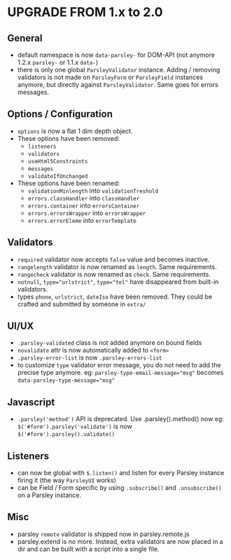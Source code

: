 # UPGRADE FROM 1.x to 2.0

## General

- default namespace is now `data-parsley-` for DOM-API
  (not anymore 1.2.x `parsley-` or 1.1.x `data-`)
- there is only one global `ParsleyValidator` instance. Adding / removing
  validators is not made on `ParsleyForm` or `ParsleyField` instances anymore,
  but directly against `ParsleyValidator`. Same goes for errors messages.


## Options / Configuration

- `options` is now a flat 1 dim depth object.
- These options have been removed:
    - `listeners`
    - `validators`
    - `useHtml5Constraints`
    - `messages`
    - `validateIfUnchanged`
- These options have been renamed:
    - `validationMinlength` into `validationTreshold`
    - `errors.classHandler` into `classHandler`
    - `errors.container` into `errorsContainer`
    - `errors.errorsWrapper` into `errorsWrapper`
    - `errors.errorEleme` into `errorTemplate`


## Validators

  - `required` validator now accepts `false` value and becomes inactive.
  - `rangelength` validator is now renamed as `length`. Same requirements.
  - `rangecheck` validator is now renamed as `check`. Same requirements.
  - `notnull`, `type="urlstrict"`, `type="tel"` have disappeared from built-in
    validators.
  - types `phone`, `urlstrict`, `dateIso` have been removed. They could be
    crafted and submitted by someone in `extra/`


## UI/UX

  - `.parsley-validated` class is not added anymore on bound fields
  - `novalidate` attr is now automatically added to `<form>`
  - `.parsley-error-list` is now `.parsley-errors-list`
  - to customize `type` validator error message, you do not need to add
    the precise type anymore.
    eg: `parsley-type-email-message="msg"` becomes
    `data-parsley-type-message="msg"`


## Javascript

  - `.parsley('method')` API is deprecated. Use .parsley().method() now
    eg: `$('#form').parsley('validate')` is now `$('#form').parsley().validate()`


## Listeners

  - can now be global with `$.listen()` and listen for every Parsley instance
    firing it (the way `ParsleyUI` works)
  - can be Field / Form specific by using `.subscribe()` and `.unsubscribe()`
    on a Parsley instance.


## Misc

  - parsley `remote` validator is shipped now in parsley.remote.js
  - parsley.extend is no more. Instead, extra validators are now placed in a
    dir and can be built with a script into a single file.
